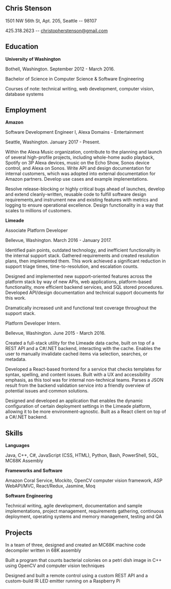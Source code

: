 ## Chris Stenson
1501 NW 56th St, Apt. 205, Seattle -- 98107

425.318.2623 -- christopherstenson@gmail.com

## Education
**University of Washington**

Bothell, Washington. September 2012 - March 2016.

Bachelor of Science in Computer Science & Software Engineering

Courses of note: technical writing, web development, computer vision, database systems

## Employment
**Amazon**

Software Development Engineer I, Alexa Domains - Entertainment

Seattle, Washington. January 2017 - Present.

Within the Alexa Music organization, contribute to the planning and launch of several high-profile projects, including whole-home audio playback, Spotify on 3P Alexa devices, music on the Echo Show, Sonos device control, and Alexa on Sonos. Write API and design documentation for internal customers, which was adopted into external documentation for Amazon partners. Develop use cases and example implenentations.

Resolve release-blocking or highly critical bugs ahead of launches, develop and extend cleanly-written, reusable code to fulfill software design requirements,and instrument new and existing features with metrics and logging to ensure operational excellence. Design functionality in a way that scales to millions of customers.

**Limeade**

Associate Platform Developer

Bellevue, Washington. March 2016 - January 2017.

Identified pain points, outdated technology, and inefficient functionality in the internal support stack. Gathered requirements and created resolution plans, then implemented them. This work achieved a significant reduction in support triage times, time-to-resolution, and escalation counts.

Designed and implemented new support-oriented features across the platform stack by way of new APIs, web applications, platform-based functionality, more efficient backend services, and SQL stored procedures. Developed API/design documentation and technical support documents for this work.

Dramatically increased unit and functional test coverage throughout the support stack.

Platform Developer Intern.

Bellevue, Washington. June 2015 - March 2016.

Created a full-stack utility for the Limeade data cache, built on top of a REST API and a C#/.NET backend, interacting with the cache. Enables the user to manually invalidate cached items via selection, searches, or metadata.

Developed a React-based frontend for a service that checks templates for syntax, spelling, and content issues. Built with a UX and accessibility emphasis, as this tool was for internal non-technical teams. Parses a JSON result from the backend validation service into a friendly overview of potential issues and common solutions.

Designed and developed an application that enables the dynamic configuration of certain deployment settings in the Limeade platform, allowing it to be more environment-agnostic. Built as a React client on top of a C#/.NET backend.

## Skills
**Languages**

Java, C++, C#, JavaScript (CSS, HTML), Python, Bash, PowerShell, SQL, MC68K Assembly

**Frameworks and Software**

Amazon Coral Service, Mockito, OpenCV computer vision framework, ASP WebAPI/MVC, React/Redux, Jasmine, Moq

**Software Engineering**

Technical writing, agile development, documentation and sample implementations, project management, requirements gathering, continuous deployment, operating systems and memory management, testing and QA

## Projects
In a team of three, designed and created an MC68K machine code decompiler written in 68K assembly

Built a program that counts bacterial colonies on a petri dish image in C++ using OpenCV and computer vision techniques

Designed and built a remote control using a custom REST API and a custom-build IR LED emitter running on a Raspberry Pi
